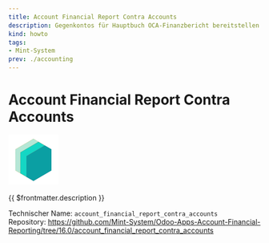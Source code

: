 ```yaml
---
title: Account Financial Report Contra Accounts
description: Gegenkontos für Hauptbuch OCA-Finanzbericht bereitstellen.
kind: howto
tags:
- Mint-System
prev: ./accounting
---
```

# Account Financial Report Contra Accounts
![icon_oms_box](attachments/icons_odoo_mint_system.png)

{{ $frontmatter.description }}

Technischer Name: `account_financial_report_contra_accounts`\
Repository: <https://github.com/Mint-System/Odoo-Apps-Account-Financial-Reporting/tree/16.0/account_financial_report_contra_accounts>
